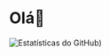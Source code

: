 # Olá👋


![Estatísticas do GitHub](https://github-readme-stats.vercel.app/api?username=KruxKossel))

